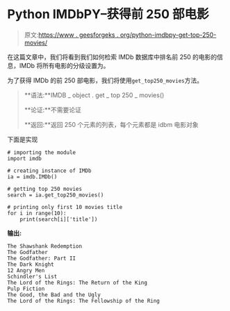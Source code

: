 # Python IMDbPY–获得前 250 部电影

> 原文:[https://www . geesforgeks . org/python-imdbpy-get-top-250-movies/](https://www.geeksforgeeks.org/python-imdbpy-getting-top-250-movies/)

在这篇文章中，我们将看到我们如何检索 IMDb 数据库中排名前 250 的电影的信息，IMDb 将所有电影的分级设置为。

为了获得 IMDb 的前 250 部电影，我们将使用`get_top250_movies`方法。

> **语法:**IMDB _ object . get _ top 250 _ movies()
> 
> **论证:**不需要论证
> 
> **返回:**返回 250 个元素的列表，每个元素都是 idbm 电影对象

下面是实现

```
# importing the module
import imdb

# creating instance of IMDb
ia = imdb.IMDb()

# getting top 250 movies
search = ia.get_top250_movies()

# printing only first 10 movies title
for i in range(10):
    print(search[i]['title'])
```

**输出:**

```
The Shawshank Redemption
The Godfather
The Godfather: Part II
The Dark Knight
12 Angry Men
Schindler's List
The Lord of the Rings: The Return of the King
Pulp Fiction
The Good, the Bad and the Ugly
The Lord of the Rings: The Fellowship of the Ring

```